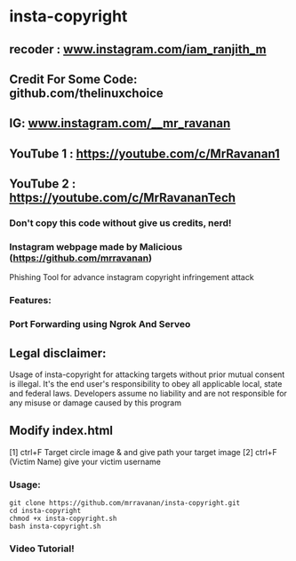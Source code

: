 # insta-copyright
## recoder : www.instagram.com/iam_ranjith_m
## Credit For Some Code: github.com/thelinuxchoice
## IG: www.instagram.com/__mr_ravanan
## YouTube 1 : https://youtube.com/c/MrRavanan1
## YouTube 2 : https://youtube.com/c/MrRavananTech
### Don't copy this code without give us credits, nerd! 
### Instagram webpage made by Malicious (https://github.com/mrravanan)

Phishing Tool for advance instagram copyright infringement attack 

### Features:
### Port Forwarding using Ngrok And Serveo

## Legal disclaimer:

Usage of insta-copyright for attacking targets without prior mutual consent is illegal. It's the end user's responsibility to obey all applicable local, state and federal laws. Developers assume no liability and are not responsible for any misuse or damage caused by this program 

## Modify index.html

[1] ctrl+F Target circle image & and give path your target image
[2] ctrl+F (Victim Name) give your victim username


### Usage:
```
git clone https://github.com/mrravanan/insta-copyright.git
cd insta-copyright
chmod +x insta-copyright.sh
bash insta-copyright.sh
```

### Video Tutorial!
